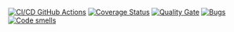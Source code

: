 [![CI/CD GitHub Actions](https://github.com/JustAnotherUselessAccount/Laba1/actions/workflows/build.yml/badge.svg)](https://github.com/JustAnotherUselessAccount/Laba1/actions/workflows/test-action.yml)
[![Coverage Status](https://coveralls.io/repos/seekerk/ctest/badge.svg?branch=main)](https://coveralls.io/github/seekerk/ctest?branch=main)
[![Quality Gate](https://sonarcloud.io/api/project_badges/measure?project=JustAnotherUselessAccount_Laba1&metric=alert_status)](https://sonarcloud.io/dashboard?id=JustAnotherUselessAccount_Laba1)
[![Bugs](https://sonarcloud.io/api/project_badges/measure?project=JustAnotherUselessAccount_Laba1&metric=bugs)](https://sonarcloud.io/summary/new_code?id=JustAnotherUselessAccount_Laba1)
[![Code smells](https://sonarcloud.io/api/project_badges/measure?project=JustAnotherUselessAccount_Laba1&metric=code_smells)](https://sonarcloud.io/dashboard?id=JustAnotherUselessAccount_Laba1)

